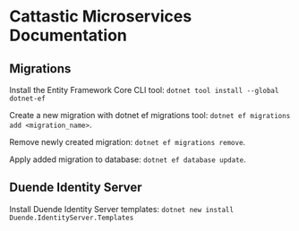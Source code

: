# Cattastic Microservices Documentation

## Migrations

Install the Entity Framework Core CLI tool: `dotnet tool install --global dotnet-ef`

Create a new migration with dotnet ef migrations tool: `dotnet ef migrations add <migration_name>`.

Remove newly created migration: `dotnet ef migrations remove`.

Apply added migration to database: `dotnet ef database update`.

## Duende Identity Server

Install Duende Identity Server templates: `dotnet new install Duende.IdentityServer.Templates`
